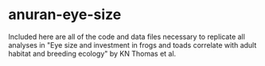 # anuran-eye-size

Included here are all of the code and data files necessary to replicate all analyses in "Eye size and investment in frogs and toads correlate with adult habitat and breeding ecology" by KN Thomas et al.
